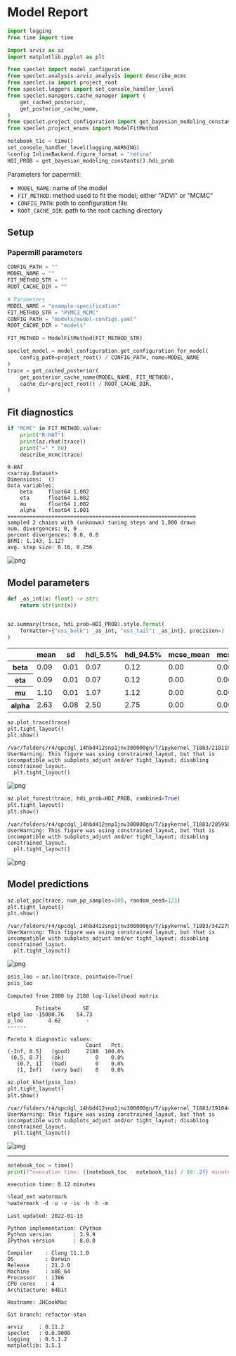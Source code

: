 # Model Report

```python
import logging
from time import time

import arviz as az
import matplotlib.pyplot as plt

from speclet import model_configuration
from speclet.analysis.arviz_analysis import describe_mcmc
from speclet.io import project_root
from speclet.loggers import set_console_handler_level
from speclet.managers.cache_manager import (
    get_cached_posterior,
    get_posterior_cache_name,
)
from speclet.project_configuration import get_bayesian_modeling_constants
from speclet.project_enums import ModelFitMethod
```

```python
notebook_tic = time()
set_console_handler_level(logging.WARNING)
%config InlineBackend.figure_format = "retina"
HDI_PROB = get_bayesian_modeling_constants().hdi_prob
```

Parameters for papermill:

- `MODEL_NAME`: name of the model
- `FIT_METHOD`: method used to fit the model; either "ADVI" or "MCMC"
- `CONFIG_PATH`: path to configuration file
- `ROOT_CACHE_DIR`: path to the root caching directory

## Setup

### Papermill parameters

```python
CONFIG_PATH = ""
MODEL_NAME = ""
FIT_METHOD_STR = ""
ROOT_CACHE_DIR = ""
```

```python
# Parameters
MODEL_NAME = "example-specification"
FIT_METHOD_STR = "PYMC3_MCMC"
CONFIG_PATH = "models/model-configs.yaml"
ROOT_CACHE_DIR = "models"
```

```python
FIT_METHOD = ModelFitMethod(FIT_METHOD_STR)
```

```python
speclet_model = model_configuration.get_configuration_for_model(
    config_path=project_root() / CONFIG_PATH, name=MODEL_NAME
)
trace = get_cached_posterior(
    get_posterior_cache_name(MODEL_NAME, FIT_METHOD),
    cache_dir=project_root() / ROOT_CACHE_DIR,
)
```

## Fit diagnostics

```python
if "MCMC" in FIT_METHOD.value:
    print("R-HAT")
    print(az.rhat(trace))
    print("=" * 60)
    describe_mcmc(trace)
```

    R-HAT
    <xarray.Dataset>
    Dimensions:  ()
    Data variables:
        beta     float64 1.002
        eta      float64 1.002
        mu       float64 1.002
        alpha    float64 1.001
    ============================================================
    sampled 2 chains with (unknown) tuning steps and 1,000 draws
    num. divergences: 0, 0
    percent divergences: 0.0, 0.0
    BFMI: 1.143, 1.127
    avg. step size: 0.16, 0.256

![png](example-specification_PYMC3_MCMC_files/example-specification_PYMC3_MCMC_11_1.png)

## Model parameters

```python
def _as_int(x: float) -> str:
    return str(int(x))


az.summary(trace, hdi_prob=HDI_PROB).style.format(
    formatter={"ess_bulk": _as_int, "ess_tail": _as_int}, precision=2
)
```

<style type="text/css">
</style>
<table id="T_cb553_">
  <thead>
    <tr>
      <th class="blank level0" >&nbsp;</th>
      <th class="col_heading level0 col0" >mean</th>
      <th class="col_heading level0 col1" >sd</th>
      <th class="col_heading level0 col2" >hdi_5.5%</th>
      <th class="col_heading level0 col3" >hdi_94.5%</th>
      <th class="col_heading level0 col4" >mcse_mean</th>
      <th class="col_heading level0 col5" >mcse_sd</th>
      <th class="col_heading level0 col6" >ess_bulk</th>
      <th class="col_heading level0 col7" >ess_tail</th>
      <th class="col_heading level0 col8" >r_hat</th>
    </tr>
  </thead>
  <tbody>
    <tr>
      <th id="T_cb553_level0_row0" class="row_heading level0 row0" >beta</th>
      <td id="T_cb553_row0_col0" class="data row0 col0" >0.09</td>
      <td id="T_cb553_row0_col1" class="data row0 col1" >0.01</td>
      <td id="T_cb553_row0_col2" class="data row0 col2" >0.07</td>
      <td id="T_cb553_row0_col3" class="data row0 col3" >0.12</td>
      <td id="T_cb553_row0_col4" class="data row0 col4" >0.00</td>
      <td id="T_cb553_row0_col5" class="data row0 col5" >0.00</td>
      <td id="T_cb553_row0_col6" class="data row0 col6" >1562</td>
      <td id="T_cb553_row0_col7" class="data row0 col7" >1418</td>
      <td id="T_cb553_row0_col8" class="data row0 col8" >1.00</td>
    </tr>
    <tr>
      <th id="T_cb553_level0_row1" class="row_heading level0 row1" >eta</th>
      <td id="T_cb553_row1_col0" class="data row1 col0" >0.09</td>
      <td id="T_cb553_row1_col1" class="data row1 col1" >0.01</td>
      <td id="T_cb553_row1_col2" class="data row1 col2" >0.07</td>
      <td id="T_cb553_row1_col3" class="data row1 col3" >0.12</td>
      <td id="T_cb553_row1_col4" class="data row1 col4" >0.00</td>
      <td id="T_cb553_row1_col5" class="data row1 col5" >0.00</td>
      <td id="T_cb553_row1_col6" class="data row1 col6" >1562</td>
      <td id="T_cb553_row1_col7" class="data row1 col7" >1418</td>
      <td id="T_cb553_row1_col8" class="data row1 col8" >1.00</td>
    </tr>
    <tr>
      <th id="T_cb553_level0_row2" class="row_heading level0 row2" >mu</th>
      <td id="T_cb553_row2_col0" class="data row2 col0" >1.10</td>
      <td id="T_cb553_row2_col1" class="data row2 col1" >0.01</td>
      <td id="T_cb553_row2_col2" class="data row2 col2" >1.07</td>
      <td id="T_cb553_row2_col3" class="data row2 col3" >1.12</td>
      <td id="T_cb553_row2_col4" class="data row2 col4" >0.00</td>
      <td id="T_cb553_row2_col5" class="data row2 col5" >0.00</td>
      <td id="T_cb553_row2_col6" class="data row2 col6" >1562</td>
      <td id="T_cb553_row2_col7" class="data row2 col7" >1418</td>
      <td id="T_cb553_row2_col8" class="data row2 col8" >1.00</td>
    </tr>
    <tr>
      <th id="T_cb553_level0_row3" class="row_heading level0 row3" >alpha</th>
      <td id="T_cb553_row3_col0" class="data row3 col0" >2.63</td>
      <td id="T_cb553_row3_col1" class="data row3 col1" >0.08</td>
      <td id="T_cb553_row3_col2" class="data row3 col2" >2.50</td>
      <td id="T_cb553_row3_col3" class="data row3 col3" >2.75</td>
      <td id="T_cb553_row3_col4" class="data row3 col4" >0.00</td>
      <td id="T_cb553_row3_col5" class="data row3 col5" >0.00</td>
      <td id="T_cb553_row3_col6" class="data row3 col6" >961</td>
      <td id="T_cb553_row3_col7" class="data row3 col7" >831</td>
      <td id="T_cb553_row3_col8" class="data row3 col8" >1.00</td>
    </tr>
  </tbody>
</table>

```python
az.plot_trace(trace)
plt.tight_layout()
plt.show()
```

    /var/folders/r4/qpcdgl_14hbd412snp1jnv300000gn/T/ipykernel_71883/2181183454.py:2: UserWarning: This figure was using constrained_layout, but that is incompatible with subplots_adjust and/or tight_layout; disabling constrained_layout.
      plt.tight_layout()

![png](example-specification_PYMC3_MCMC_files/example-specification_PYMC3_MCMC_14_1.png)

```python
az.plot_forest(trace, hdi_prob=HDI_PROB, combined=True)
plt.tight_layout()
plt.show()
```

    /var/folders/r4/qpcdgl_14hbd412snp1jnv300000gn/T/ipykernel_71883/2859506492.py:2: UserWarning: This figure was using constrained_layout, but that is incompatible with subplots_adjust and/or tight_layout; disabling constrained_layout.
      plt.tight_layout()

![png](example-specification_PYMC3_MCMC_files/example-specification_PYMC3_MCMC_15_1.png)

## Model predictions

```python
az.plot_ppc(trace, num_pp_samples=100, random_seed=123)
plt.tight_layout()
plt.show()
```

    /var/folders/r4/qpcdgl_14hbd412snp1jnv300000gn/T/ipykernel_71883/3422798424.py:2: UserWarning: This figure was using constrained_layout, but that is incompatible with subplots_adjust and/or tight_layout; disabling constrained_layout.
      plt.tight_layout()

![png](example-specification_PYMC3_MCMC_files/example-specification_PYMC3_MCMC_17_1.png)

```python
psis_loo = az.loo(trace, pointwise=True)
psis_loo
```

    Computed from 2000 by 2188 log-likelihood matrix

             Estimate       SE
    elpd_loo -15080.76    54.73
    p_loo        4.62        -
    ------

    Pareto k diagnostic values:
                             Count   Pct.
    (-Inf, 0.5]   (good)     2188  100.0%
     (0.5, 0.7]   (ok)          0    0.0%
       (0.7, 1]   (bad)         0    0.0%
       (1, Inf)   (very bad)    0    0.0%

```python
az.plot_khat(psis_loo)
plt.tight_layout()
plt.show()
```

    /var/folders/r4/qpcdgl_14hbd412snp1jnv300000gn/T/ipykernel_71883/3910446358.py:2: UserWarning: This figure was using constrained_layout, but that is incompatible with subplots_adjust and/or tight_layout; disabling constrained_layout.
      plt.tight_layout()

![png](example-specification_PYMC3_MCMC_files/example-specification_PYMC3_MCMC_19_1.png)

---

```python
notebook_toc = time()
print(f"execution time: {(notebook_toc - notebook_tic) / 60:.2f} minutes")
```

    execution time: 0.12 minutes

```python
%load_ext watermark
%watermark -d -u -v -iv -b -h -m
```

    Last updated: 2022-01-13

    Python implementation: CPython
    Python version       : 3.9.9
    IPython version      : 8.0.0

    Compiler    : Clang 11.1.0
    OS          : Darwin
    Release     : 21.2.0
    Machine     : x86_64
    Processor   : i386
    CPU cores   : 4
    Architecture: 64bit

    Hostname: JHCookMac

    Git branch: refactor-stan

    arviz     : 0.11.2
    speclet   : 0.0.9000
    logging   : 0.5.1.2
    matplotlib: 3.5.1
